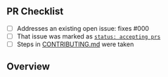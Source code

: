 <!-- 👋 Hi, thanks for sending a PR to usd-query! 💖.
Please fill out all fields below and make sure each item is true and [x] checked.
Otherwise we may not be able to review your PR. -->

## PR Checklist

- [ ] Addresses an existing open issue: fixes #000
- [ ] That issue was marked as [`status: accepting prs`](https://github.com/laststance/usd-query/issues?q=is%3Aopen+is%3Aissue+label%3A%22status%3A+accepting+prs%22)
- [ ] Steps in [CONTRIBUTING.md](https://github.com/laststance/usd-query/blob/main/.github/CONTRIBUTING.md) were taken

## Overview

<!-- Description of what is changed and how the code change does that. -->
